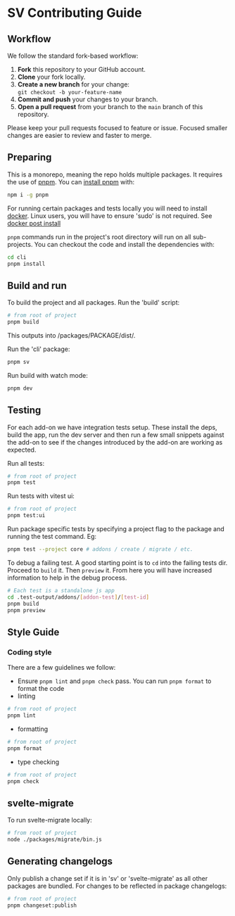 # SV Contributing Guide

## Workflow

We follow the standard fork-based workflow:

1. **Fork** this repository to your GitHub account.
2. **Clone** your fork locally.
3. **Create a new branch** for your change:  
   `git checkout -b your-feature-name`
4. **Commit and push** your changes to your branch.
5. **Open a pull request** from your branch to the `main` branch of this repository.

Please keep your pull requests focused to feature or issue. Focused smaller changes are easier to review and faster to merge.

## Preparing
This is a monorepo, meaning the repo holds multiple packages. It requires the use of [pnpm](https://pnpm.io/). You can [install pnpm](https://pnpm.io/installation) with:

```bash
npm i -g pnpm
```

For running certain packages and tests locally you will need to install [docker](https://docs.docker.com/get-started/get-docker).
Linux users, you will have to ensure 'sudo' is not required. See [docker post install](https://docs.docker.com/engine/install/linux-postinstall/)

`pnpm` commands run in the project's root directory will run on all sub-projects. You can checkout the code and install the dependencies with:

```bash
cd cli
pnpm install
```

## Build and run
To build the project and all packages. Run the 'build' script:

```bash
# from root of project
pnpm build
```
This outputs into /packages/PACKAGE/dist/.

Run the 'cli' package:
```bash
pnpm sv
```

Run build with watch mode:
```bash
pnpm dev
```

## Testing

For each add-on we have integration tests setup. These install the deps, build the app, run the dev server and then run a few small snippets against the add-on to see if the changes introduced by the add-on are working as expected.

Run all tests:
```bash
# from root of project
pnpm test
```

Run tests with vitest ui:
```bash
# from root of project
pnpm test:ui
```

Run package specific tests by specifying a project flag to the package and running the test command. Eg:
```bash
pnpm test --project core # addons / create / migrate / etc.
```

To debug a failing test. A good starting point is to `cd` into the failing tests dir. Proceed to `build` it. Then `preview` it. From here you will have increased information to help in the debug process.
```bash
# Each test is a standalone js app
cd .test-output/addons/[addon-test]/[test-id]
pnpm build
pnpm preview
```

## Style Guide

### Coding style

There are a few guidelines we follow:

- Ensure `pnpm lint` and `pnpm check` pass. You can run `pnpm format` to format the code
- linting
```bash
# from root of project
pnpm lint
```
- formatting
```bash
# from root of project
pnpm format
```
- type checking
```bash
# from root of project
pnpm check
```

## svelte-migrate
To run svelte-migrate locally:
```bash
# from root of project
node ./packages/migrate/bin.js 
```

## Generating changelogs
Only publish a change set if it is in 'sv' or 'svelte-migrate' as all other packages are bundled. 
For changes to be reflected in package changelogs:
```bash
# from root of project
pnpm changeset:publish
```
